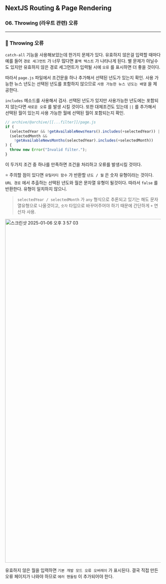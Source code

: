 ## NextJS Routing & Page Rendering

### 06. Throwing (라우트 관련) 오류

---

### 📌 Throwing 오류

`catch-all` 기능을 사용해보았는데 한가지 문제가 있다.
유효하지 않은걸 입력할 때마다 예를 들어 `경로 세그먼트` 가 너무 많다면 `폴백 텍스트` 가 나타나게 된다. 별 문제가 아닐수도 있지만 유효하지 않은 경로 세그먼트가 입력될 시에 `오류` 를 표시하면 더 좋을 것이다.

따라서 `page.js` 파일에서 조건문을 하나 추가해서 선택된 년도가 있는지 확인.
사용 가능한 뉴스 년도는 선택된 년도를 포함하지 않으므로 `사용 가능한 뉴스 년도는 배열` 을 제공한다.

`includes` 메소드를 사용해서 검사. 선택된 년도가 있지만 사용가능한 년도에는 포함되지 않는다면 `새로운 오류` 를 발생 시킬 것이다.
또한 대체조건도 있는데 `||` 를 추가해서 선택된 월이 있는지 사용 가능한 월에 선택된 월이 포함되는지 확인.

```jsx
// archive/@archive/[[...filter]]/page.js
if (
  (selectedYear && !getAvailableNewsYears().includes(+selectedYear)) ||
  (selectedMonth &&
    !getAvailableNewsMonths(selectedYear).includes(+selectedMonth))
) {
  throw new Error("Invalid filter.");
}
```

이 두가지 조건 중 하나를 만족하면 조건을 처리하고 오류를 발생시킬 것이다.

⭐️ 주의할 점이 있다면 `유틸리티 함수` 가 반환할 `년도 / 월` 은 숫자 유형이라는 것이다.
`URL 경로` 에서 추출하는 선택된 년도와 월은 문자열 유형이 될것이다.
따라서 `false` 를 반환한다. 유형이 일치하지 않으니.

> `selectedYear / selectedMonth` 가 `any` 형식으로 추론되고 있기는 해도 문자열유형으로 나올것이고, `숫자` 타입으로 바꾸어주어야 하기 때문에 간단하게 `+` 연산자 사용.

<img width="1112" alt="스크린샷 2025-01-06 오후 3 57 03" src="https://github.com/user-attachments/assets/332effa5-c7f5-4540-baba-28f34c761e2f" />

유효하지 않은 월을 입력하면 `기본 개발 모드 오류 오버레이` 가 표시된다.
결국 직접 만든 오류 페이지가 나와야 하므로 `에러 핸들링` 이 추가되어야 한다.
